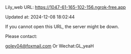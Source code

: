 Lily_web URL: https://1047-61-165-102-156.ngrok-free.app

Updated at: 2024-12-08 18:02:44

If you cannot open this URL, the server might be down.

Please contact: 

goley04@foxmail.com Or Wechat:GL_yeaH